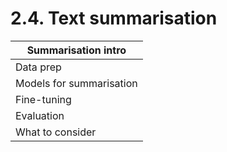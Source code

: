 # 2.4. Text summarisation

| Summarisation intro      |
| ------------------------ |
| Data prep                |
| Models for summarisation |
| Fine-tuning              |
| Evaluation               |
| What to consider         |
